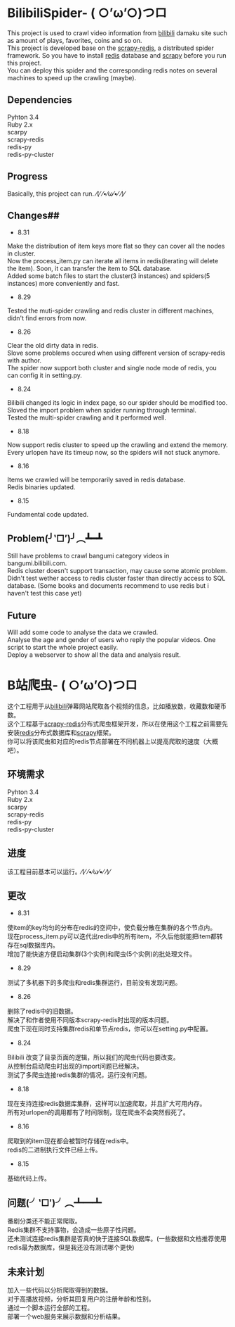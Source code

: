 # BilibiliSpider- ( ○’ω’○)つロ
This project is used to crawl video information from [bilibili](http://www.bilibili.com/) damaku site such as amount of plays, favorites, coins and so on.     
This project is developed base on the [scrapy-redis](https://github.com/rolando/scrapy-redis), a  distributed spider framework.  So you have to install [redis](http://redis.io/) database and [scrapy](https://github.com/scrapy/scrapy) before you run this project.   
You can deploy this spider and the corresponding redis notes on several machines to speed up the crawling (maybe).
## Dependencies ##
Pyhton 3.4  
Ruby 2.x  
scarpy  
scrapy-redis  
redis-py  
redis-py-cluster  
## Progress ##
Basically, this project can run. ⁄(⁄ ⁄•⁄ω⁄•⁄ ⁄)⁄  
## Changes##

 - 8.31

Make the distribution of item keys more flat so they can cover all the nodes in cluster.   
Now the process_item.py can iterate all items in redis(iterating will delete the item). Soon, it can transfer the item to SQL database.    
Added some batch files to start the cluster(3 instances) and spiders(5 instances) more conveniently and fast.   

 - 8.29

Tested the muti-spider crawling and redis cluster in different machines, didn't find errors from now.    

 - 8.26

Clear the old dirty data in redis.   
Slove some problems occured when using different version of scrapy-redis with author.   
The spider now support both cluster and  single node mode of redis, you can config it in setting.py.   

 - 8.24

Bilibili changed its logic in index page, so our spider should be modified too.   
Sloved the import problem when spider running through terminal.   
Tested the multi-spider crawling and it performed well.    

 - 8.18

Now support redis cluster to speed up the crawling and extend the memory.   
Every urlopen have its timeup now, so the spiders will not stuck anymore.   

 - 8.16

Items we crawled will be temporarily saved in redis database.   
Redis binaries updated.   

 - 8.15

Fundamental code updated.   
## Problem(╯‵□′)╯︵┻━┻ ##
Still have problems to crawl bangumi category videos in bangumi.bilibili.com.     
Redis cluster doesn't support transaction, may cause some atomic problem.   
Didn't test wether access to redis cluster faster than directly access to SQL database. (Some books and documents recommend to use redis but i haven't test this case yet)     
## Future ##
Will add some code to analyse the data we crawled.  
Analyse the age and gender of users who reply the popular videos.
One script to start the whole project easily.   
Deploy a webserver to show all the data and analysis result.
  

# B站爬虫- ( ○’ω’○)つロ
这个工程用于从[bilibili](http://www.bilibili.com/)弹幕网站爬取各个视频的信息，比如播放数，收藏数和硬币数。   
这个工程基于[scrapy-redis](https://github.com/rolando/scrapy-redis)分布式爬虫框架开发，所以在使用这个工程之前需要先安装[redis](http://redis.io/)分布式数据库和[scrapy](https://github.com/scrapy/scrapy)框架。   
你可以将该爬虫和对应的redis节点部署在不同机器上以提高爬取的速度（大概吧）。
## 环境需求 ##
Pyhton 3.4  
Ruby 2.x  
scarpy  
scrapy-redis  
redis-py  
redis-py-cluster   
## 进度 ##
该工程目前基本可以运行。⁄(⁄ ⁄•⁄ω⁄•⁄ ⁄)⁄  
## 更改 ##

 - 8.31

使item的key均匀的分布在redis的空间中，使负载分散在集群的各个节点内。   
现在process_item.py可以迭代出redis中的所有item，不久后他就能把item都转存在sql数据库内。   
增加了能快速方便启动集群(3个实例)和爬虫(5个实例)的批处理文件。      

 - 8.29

测试了多机器下的多爬虫和redis集群运行，目前没有发现问题。  
 - 8.26

删除了redis中的旧数据。    
解决了和作者使用不同版本scrapy-redis时出现的版本问题。    
爬虫下现在同时支持集群redis和单节点redis，你可以在setting.py中配置。     

 - 8.24

Bilibili 改变了目录页面的逻辑，所以我们的爬虫代码也要改变。   
从控制台启动爬虫时出现的import问题已经解决。   
测试了多爬虫连接redis集群的情况，运行没有问题。    

 - 8.18

现在支持连接redis数据库集群，这样可以加速爬取，并且扩大可用内存。  
所有对urlopen的调用都有了时间限制，现在爬虫不会突然假死了。   

 - 8.16

爬取到的item现在都会被暂时存储在redis中。   
redis的二进制执行文件已经上传。   

 - 8.15

基础代码上传。   
## 问题(╯‵□′)╯︵┻━┻ 
番剧分类还不能正常爬取。       
Redis集群不支持事物，会造成一些原子性问题。  
还未测试连接redis集群是否真的快于连接SQL数据库。(一些数据和文档推荐使用redis最为数据库，但是我还没有测试哪个更快)
## 未来计划 ##
加入一些代码以分析爬取得到的数据。       
对于高播放视频，分析其回复用户的注册年龄和性别。   
通过一个脚本运行全部的工程。  
部署一个web服务来展示数据和分析结果。  
